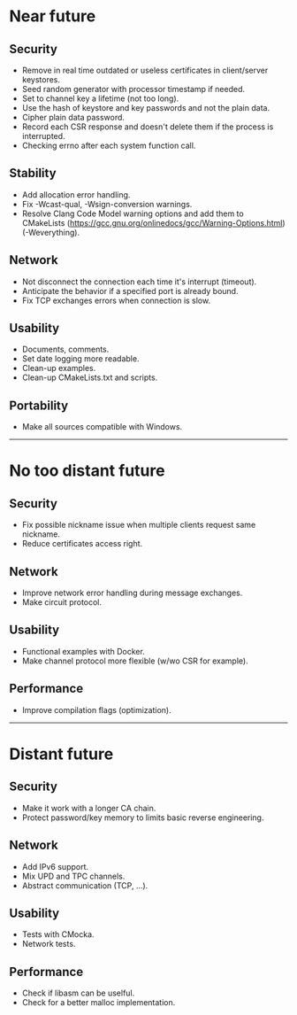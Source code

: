 # Near future

## Security
* Remove in real time outdated or useless certificates in client/server keystores.
* Seed random generator with processor timestamp if needed.
* Set to channel key a lifetime (not too long).
* Use the hash of keystore and key passwords and not the plain data.
* Cipher plain data password.
* Record each CSR response and doesn't delete them if the process is interrupted.
* Checking errno after each system function call.

## Stability
* Add allocation error handling.
* Fix -Wcast-qual, -Wsign-conversion warnings.
* Resolve Clang Code Model warning options and add them to CMakeLists (https://gcc.gnu.org/onlinedocs/gcc/Warning-Options.html) (-Weverything).

## Network
* Not disconnect the connection each time it's interrupt (timeout).
* Anticipate the behavior if a specified port is already bound.
* Fix TCP exchanges errors when connection is slow.

## Usability
* Documents, comments.
* Set date logging more readable.
* Clean-up examples.
* Clean-up CMakeLists.txt and scripts.

## Portability
* Make all sources compatible with Windows.

***


# No too distant future

## Security
* Fix possible nickname issue when multiple clients request same nickname.
* Reduce certificates access right.

## Network
* Improve network error handling during message exchanges.
* Make circuit protocol.

## Usability
* Functional examples with Docker.
* Make channel protocol more flexible (w/wo CSR for example).

## Performance
* Improve compilation flags (optimization).

***


# Distant future

## Security
* Make it work with a longer CA chain.
* Protect password/key memory to limits basic reverse engineering.

## Network
* Add IPv6 support.
* Mix UPD and TPC channels.
* Abstract communication (TCP, ...).

## Usability
* Tests with CMocka.
* Network tests.

## Performance
* Check if libasm can be uselful.
* Check for a better malloc implementation.
